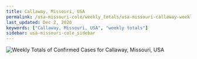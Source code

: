 ```yaml
---
title: Callaway, Missouri, USA
permalink: /usa-missouri-cole/weekly_totals/usa-missouri-callaway-weekly_totals.html
last_updated: Dec 2, 2020
keywords: ["Callaway, Missouri, USA", "weekly totals"]
sidebar: usa-missouri-cole_sidebar
---
```


![Weekly Totals of Confirmed Cases for Callaway, Missouri, USA](/covid_tracker/images/graphs/usa-missouri-callaway-weekly_totals_graph.png)
